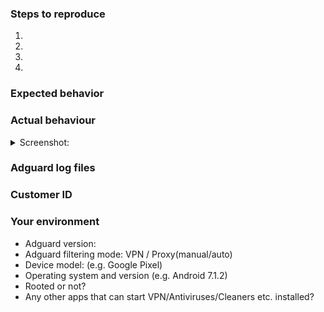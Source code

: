 <!--- Help us to avoid duplicate reports, make sure you have searched through existing issues before submitting a new one-->


<!--- If you are requesting a new feature, tell us how it should work in free form-->
<!--- If you are reporting a bug, submit the detailed description using the template below-->

### Steps to reproduce
<!--- Provide a link to a live example or a clear set of steps to reproduce the issue-->
1.
2.
3.
4.

### Expected behavior
<!--- Tell us what should happen -->

### Actual behaviour
<!--- Tell us what happens instead -->


<details><summary>Screenshot:</summary>

<!--- drag and drop, upload or paste your screenshot to this area-->

</details>


### Adguard log files
<!--- Send us a diagnostic report through the application, press "Send Feedback" in the side menu-->

### Customer ID 
<!--- You will get an autoreply with you Customer ID after sending a report -->

### Your environment
<!--- Please include all relevant details about the environment you experienced the bug in -->
* Adguard version:
* Adguard filtering mode: VPN / Proxy(manual/auto)
* Device model: (e.g. Google Pixel)
* Operating system and version (e.g. Android 7.1.2)
* Rooted or not? 
* Any other apps that can start VPN/Antiviruses/Cleaners etc. installed?
